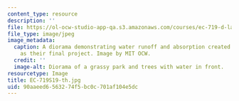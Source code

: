 ```yaml
---
content_type: resource
description: ''
file: https://ol-ocw-studio-app-qa.s3.amazonaws.com/courses/ec-719-d-lab-water-climate-change-and-health-spring-2019/90aaeed6563274f5bc0c701af104e5dc_EC-719S19-th.jpg
file_type: image/jpeg
image_metadata:
  caption: A diorama demonstrating water runoff and absorption created by students
    as their final project. Image by MIT OCW.
  credit: ''
  image-alt: Diorama of a grassy park and trees with water in front.
resourcetype: Image
title: EC-719S19-th.jpg
uid: 90aaeed6-5632-74f5-bc0c-701af104e5dc
---
```


